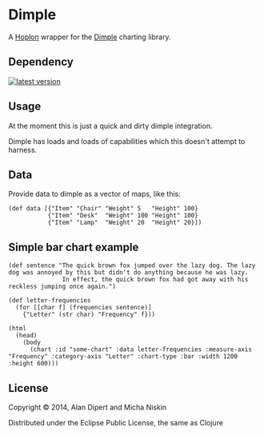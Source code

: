 # Dimple

A [Hoplon][hoplon] wrapper for the [Dimple][3] charting library.

## Dependency

[![latest version][2]][1]

## Usage

At the moment this is just a quick and dirty dimple integration.

Dimple has loads and loads of capabilities which this doesn't attempt to harness.

## Data

Provide data to dimple as a vector of maps, like this:

    (def data [{"Item" "Chair" "Weight" 5   "Height" 100}
               {"Item" "Desk"  "Weight" 100 "Height" 100}
               {"Item" "Lamp"  "Weight" 20  "Height" 20}])

## Simple bar chart example

    (def sentence "The quick brown fox jumped over the lazy dog. The lazy dog was annoyed by this but didn't do anything because he was lazy.
                   In effect, the quick brown fox had got away with his reckless jumping once again.")

    (def letter-frequencies
      (for [[char f] (frequencies sentence)]
        {"Letter" (str char) "Frequency" f}))

    (html
      (head)
        (body
          (chart :id "some-chart" :data letter-frequencies :measure-axis "Frequency" :category-axis "Letter" :chart-type :bar :width 1200 :height 600)))


## License

Copyright © 2014, Alan Dipert and Micha Niskin

Distributed under the Eclipse Public License, the same as Clojure

[hoplon]: http://hoplon.io
[javelin]: https://github.com/tailrecursion/javelin
[1]: https://clojars.org/io.hoplon/dimple
[2]: https://clojars.org/io.hoplon/dimple/latest-version.svg?cache=3
[3]: https://dimplejs.org
